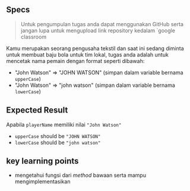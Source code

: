 ## Specs

> Untuk pengumpulan tugas anda dapat menggunakan GitHub serta jangan lupa untuk mengupload link repository kedalam `google classroom

Kamu merupakan seorang pengusaha tekstil dan saat ini sedang diminta untuk membuat baju bola untuk tim lokal, tugas anda adalah untuk mencetak nama pemain dengan format seperti dibawah:
  - "John Watson" ⇒ "JOHN WATSON" (simpan dalam variable bernama `upperCase`)
  - "John Watson" ⇒ "john watson" (simpan dalam variable bernama `lowerCase`)
## Expected Result

Apabila `playerName` memiliki nilai `"John Watson"`
- `upperCase` should be `"JOHN WATSON"`
- `lowerCase` should be `"john watson"`


## key learning points
- mengetahui fungsi dari *method* bawaan serta mampu mengimplementasikan